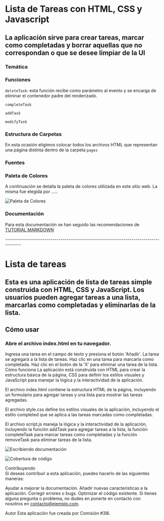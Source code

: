 # Lista de Tareas con HTML, CSS y Javascript

## La aplicación sirve para crear tareas, marcar como completadas y borrar aquellas que no correspondan o que se desee limpiar de la UI

### Temática

### Funciones
`deleteTask`: esta función recibe como parámetro al evento y se encarga de eliminar el contenedor padre del renderizado.  
  
`completeTask`
  
`addTask`
  
`modifyTask`

### Estructura de Carpetas
En esta ocasión eligimos colocar todos los archivos HTML que representan una página distinta dentro de la carpeta `pages` 

### Fuentes

### Paleta de Colores
A continuación se detalla la paleta de colores utilizada en este sitio web. La misma fue elegida por .....

![Paleta de Colores](https://i.pinimg.com/originals/14/f5/98/14f598c4a96dd1ddb2db701764256165.png)


### Documentación
Para esta documentación se han seguido las recomendaciones de [TUTORIAL MARKDOWN](https://tutorialmarkdown.com/guia)




*--------------------------------------------------------------------------------------*

# Lista de tareas
  
## Esta es una aplicación de lista de tareas simple construida con HTML, CSS y JavaScript. Los usuarios pueden agregar tareas a una lista, marcarlas como completadas y eliminarlas de la lista.

## Cómo usar
### Abre el archivo index.html en tu navegador.
Ingresa una tarea en el campo de texto y presiona el botón 'Añadir'.
La tarea se agregará a la lista de tareas.
Haz clic en una tarea para marcarla como completada.
Haz clic en el botón de la 'X' para eliminar una tarea de la lista.
Cómo funciona
La aplicación está construida con HTML para crear la estructura básica de la página, CSS para definir los estilos visuales y JavaScript para manejar la lógica y la interactividad de la aplicación.

El archivo index.html contiene la estructura HTML de la página, incluyendo un formulario para agregar tareas y una lista para mostrar las tareas agregadas.

El archivo style.css define los estilos visuales de la aplicación, incluyendo el estilo completed que se aplica a las tareas marcadas como completadas.

El archivo script.js maneja la lógica y la interactividad de la aplicación, incluyendo la función addTask para agregar tareas a la lista, la función completeTask para marcar tareas como completadas y la función removeTask para eliminar tareas de la lista.

![Escribiendo documentación](https://media.istockphoto.com/id/1153672822/es/vector/papeles-contractuales-documento-carpeta-con-sello-y-texto-documento-de-la-pila-de-acuerdos.jpg?s=612x612&w=0&k=20&c=hWA-oZLOOTQ6K0GSjKjvQEBXEjr1yq0lGQpy9uEFmJc=)

![Cobertura de código](https://img.shields.io/badge/coverage-100%25-brightgreen.svg)


Contribuyendo  
Si deseas contribuir a esta aplicación, puedes hacerlo de las siguientes maneras:

Ayudar a mejorar la documentación.
Añadir nuevas características a la aplicación.
Corregir errores o bugs.
Optimizar el código existente.
Si tienes alguna pregunta o problema, no dudes en ponerte en contacto con nosotros en contacto@ejemplo.com.

Autor
Esta aplicación fue creada por Comisión #38i.